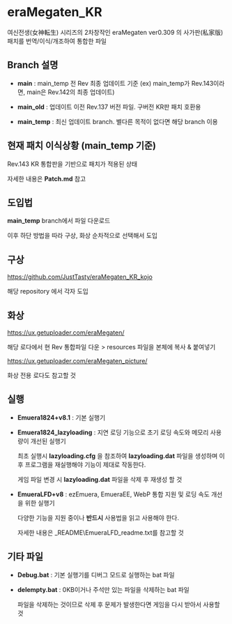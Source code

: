 # eraMegaten_KR

여신전생(女神転生) 시리즈의 2차창작인 eraMegaten ver0.309 의 사가판(私家版) 패치를 번역/이식/개조하여 통합한 파일

## Branch 설명

* __main__ : main_temp 전 Rev 최종 업데이트 기준 (ex) main_temp가 Rev.143이라면, main은 Rev.142의 최종 업데이트)

* __main_old__ : 업데이트 이전 Rev.137 버전 파일. 구버전 KR판 패치 호환용

* __main_temp__ : 최신 업데이트 branch. 별다른 목적이 없다면 해당 branch 이용

## 현재 패치 이식상황 (main_temp 기준)

Rev.143 KR 통합판을 기반으로 패치가 적용된 상태

자세한 내용은 __Patch.md__ 참고


## 도입법

__main_temp__ branch에서 파일 다운로드

이후 하단 방법을 따라 구상, 화상 순차적으로 선택해서 도입

## 구상

https://github.com/JustTasty/eraMegaten_KR_kojo

해당 repository 에서 각자 도입

## 화상

https://ux.getuploader.com/eraMegaten/

해당 로다에서 현 Rev 통합파일 다운 > resources 파일을 본체에 복사 & 붙여넣기

https://ux.getuploader.com/eraMegaten_picture/

화상 전용 로다도 참고할 것

## 실행

* __Emuera1824+v8.1__ : 기본 실행기

* __Emuera1824_lazyloading__  : 지연 로딩 기능으로 초기 로딩 속도와 메모리 사용량이 개선된 실행기

    최초 실행시 __lazyloading.cfg__ 을 참조하여 __lazyloading.dat__ 파일을 생성하며 이후 프로그램을 재실행해야 기능이 제대로 작동한다.
 
    게임 파일 변경 시 __lazyloading.dat__ 파일을 삭제 후 재생성 할 것

* __EmueraLFD+v8__  : ezEmuera, EmueraEE, WebP 통합 지원 및 로딩 속도 개선을 위한 실행기

    다양한 기능을 지원 중이나 __반드시__ 사용법을 읽고 사용해야 한다.

    자세한 내용은 _README\EmueraLFD_readme.txt를 참고할 것

## 기타 파일

* __Debug.bat__ : 기본 실행기를 디버그 모드로 실행하는 bat 파일

* __delempty.bat__ : 0KB이거나 주석만 있는 파일을 삭제하는 bat 파일

    파일을 삭제하는 것이므로 삭제 후 문제가 발생한다면 게임을 다시 받아서 사용할 것